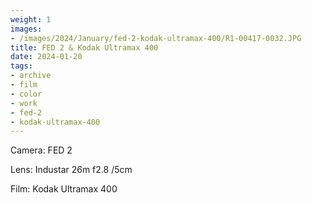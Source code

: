 ```yaml
---
weight: 1
images:
- /images/2024/January/fed-2-kodak-ultramax-400/R1-00417-0032.JPG
title: FED 2 & Kodak Ultramax 400
date: 2024-01-20
tags:
- archive
- film
- color
- work
- fed-2
- kodak-ultramax-400
---
```


Camera: FED 2

Lens: Industar 26m f2.8 /5cm

Film: Kodak Ultramax 400